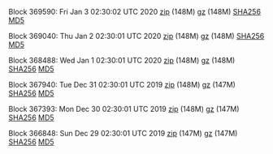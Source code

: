 Block 369590: Fri Jan  3 02:30:02 UTC 2020 [zip](https://files.01coin.io/mainnet/2020-01-03/bootstrap.dat.zip) (148M) [gz](https://files.01coin.io/mainnet/2020-01-03/bootstrap.dat.tar.gz) (148M) [SHA256](https://files.01coin.io/mainnet/2020-01-03/sha256.txt) [MD5](https://files.01coin.io/mainnet/2020-01-03/md5.txt)

Block 369040: Thu Jan  2 02:30:01 UTC 2020 [zip](https://files.01coin.io/mainnet/2020-01-02/bootstrap.dat.zip) (148M) [gz](https://files.01coin.io/mainnet/2020-01-02/bootstrap.dat.tar.gz) (148M) [SHA256](https://files.01coin.io/mainnet/2020-01-02/sha256.txt) [MD5](https://files.01coin.io/mainnet/2020-01-02/md5.txt)

Block 368488: Wed Jan  1 02:30:01 UTC 2020 [zip](https://files.01coin.io/mainnet/2020-01-01/bootstrap.dat.zip) (148M) [gz](https://files.01coin.io/mainnet/2020-01-01/bootstrap.dat.tar.gz) (148M) [SHA256](https://files.01coin.io/mainnet/2020-01-01/sha256.txt) [MD5](https://files.01coin.io/mainnet/2020-01-01/md5.txt)

Block 367940: Tue Dec 31 02:30:01 UTC 2019 [zip](https://files.01coin.io/mainnet/2019-12-31/bootstrap.dat.zip) (148M) [gz](https://files.01coin.io/mainnet/2019-12-31/bootstrap.dat.tar.gz) (147M) [SHA256](https://files.01coin.io/mainnet/2019-12-31/sha256.txt) [MD5](https://files.01coin.io/mainnet/2019-12-31/md5.txt)

Block 367393: Mon Dec 30 02:30:01 UTC 2019 [zip](https://files.01coin.io/mainnet/2019-12-30/bootstrap.dat.zip) (148M) [gz](https://files.01coin.io/mainnet/2019-12-30/bootstrap.dat.tar.gz) (147M) [SHA256](https://files.01coin.io/mainnet/2019-12-30/sha256.txt) [MD5](https://files.01coin.io/mainnet/2019-12-30/md5.txt)

Block 366848: Sun Dec 29 02:30:01 UTC 2019 [zip](https://files.01coin.io/mainnet/2019-12-29/bootstrap.dat.zip) (147M) [gz](https://files.01coin.io/mainnet/2019-12-29/bootstrap.dat.tar.gz) (147M) [SHA256](https://files.01coin.io/mainnet/2019-12-29/sha256.txt) [MD5](https://files.01coin.io/mainnet/2019-12-29/md5.txt)
